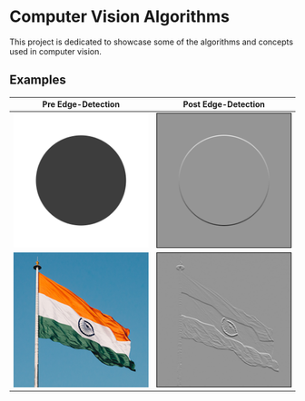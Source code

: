 # Computer Vision Algorithms

This project is dedicated to showcase some of the algorithms and concepts used in computer vision.

## Examples

|   Pre Edge-Detection    |        Post Edge-Detection         |
| :---------------------: | :--------------------------------: |
|  ![](img/dark_circle.png)   | ![](img/out_dark_circle_5x5_y.png) |
| ![](img/india_flag.png) | ![](img/out_india_flag_5x5_y.png)  |
